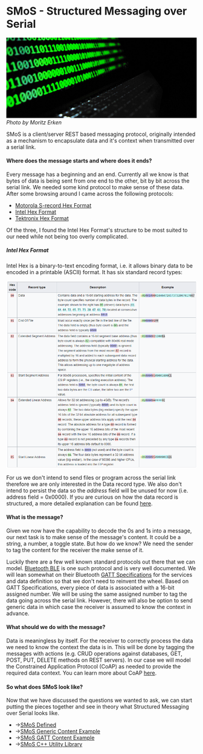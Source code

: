 # SMoS - Structured Messaging over Serial
![Cover](images/smos_cover_moritz_erken.jpg) *Photo by Moritz Erken*

SMoS is a client/server REST based messaging protocol, originally intended as a mechanism to encapsulate data and it's context when transmitted over a serial link.

#### Where does the message starts and where does it ends?

Every message has a beginning and an end. Currently all we know is that bytes of data is being sent from one end to the other, bit by bit across the serial link. We needed some kind protocol to make sense of these data. After some browsing around I came across the following protocols:
* [Motorola S-record Hex Format](https://en.wikipedia.org/wiki/SREC_(file_format))
* [Intel Hex Format](https://en.wikipedia.org/wiki/Intel_HEX)
* [Tektronix Hex Format](https://en.wikipedia.org/wiki/Tektronix_hex_format)

Of the three, I found the Intel Hex Format's structure to be most suited to our need while not being too overly complicated.

##### Intel Hex Format

Intel Hex is a binary-to-text encoding format, i.e. it allows binary data to be encoded in a printable (ASCII) format. It has six standard record types:

![Intel Hex Record Types](images/ihex_records.png)

For us we don't intend to send files or program across the serial link therefore we are only interested in the Data record type. We also don't intend to persist the data so the *address* field will be unused for now (i.e. address field = 0x0000). If you are curious on how the data record is structured, a more detailed explanation can be found [here](https://web.archive.org/web/20200301224049/https://www.sbprojects.net/knowledge/fileformats/intelhex.php).

#### What is the message?

Given we now have the capability to decode the 0s and 1s into a message, our next task is to make sense of the message's content. It could be a string, a number, a toggle state. But how do we know? We need the sender to tag the content for the receiver the make sense of it.

Luckily there are a few well known standard protocols out there that we can model. [Bluetooth BLE](https://www.bluetooth.com) is one such protocol and is very well documented. We will lean somewhat on their Bluetooth [GATT Specifications](https://www.bluetooth.com/specifications/gatt/) for the services and data definition so that we don't need to reinvent the wheel. Based on GATT Specifications, every piece of data is associated with a 16-bit assigned number. We will be using the same assigned number to tag the data going across the serial link. However, there will also be option to send generic data in which case the receiver is assumed to know the context in advance.

#### What should we do with the message?

Data is meaningless by itself. For the receiver to correctly process the data we need to know the context the data is in. This will be done by tagging the messages with actions (e.g. CRUD operations against databases, GET, POST, PUT, DELETE methods on REST servers). In our case we will model the Constrained Application Protocol (CoAP) as needed to provide the required data context. You can learn more about CoAP [here](https://coap.technology/).

#### So what does SMoS look like?

Now that we have discussed the questions we wanted to ask, we can start putting the pieces together and see in theory what Structured Messaging over Serial looks like.


* ->[SMoS Defined](smos_defined.md)
* ->[SMoS Generic Content Example](smos_generic_content_example.md)
* ->[SMoS GATT Content Example](smos_gatt_content_example.md)
* ->[SMoS C++ Utility Library](SMoS-cpp/)